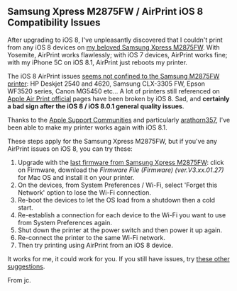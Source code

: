 ## Samsung Xpress M2875FW / AirPrint iOS 8 Compatibility Issues

After upgrading to iOS 8, I've unpleasantly discovered that I couldn't print from any iOS 8 devices on [my beloved Samsung Xpress M2875FW][]. With Yosemite, AirPrint works flawlessly; with iOS 7 devices, AirPrint works fine; with my iPhone 5C on iOS 8.1, AirPrint just reboots my printer.

The iOS 8 AirPrint issues [seems not confined to the Samsung M2875FW printer][]: HP Deskjet 2540 and 4620, Samsung CLX-3305 FW, Epson WF3520 series, Canon MG5450 etc... A lot of printers still referenced on [Apple Air Print official][] pages have been broken by iOS 8. Sad, and __certainly a bad sign after the iOS 8 / iOS 8.0.1 general quality issues__.

Thanks to the [Apple Support Communities][] and particularly [arathorn357][], I've been able to make my printer works again with iOS 8.1.

These steps apply for the Samsung Xpress M2875FW, but if you've any AirPrint issues on iOS 8, you can try these:

1. Upgrade with the [last firmware from Samsung Xpress M2875FW][]: click on Firmware, download the _Firmware File (Firmware) (ver.V3.xx.01.27)_ for Mac OS
 and install it on your printer.
2. On the devices, from System Preferences / Wi-Fi, select 'Forget this Network' option to lose the Wi-Fi connection.
3. Re-boot the devices to let the OS load from a shutdown then a cold start.
4. Re-establish a connection for each device to the Wi-Fi you want to use from System Preferences again.
5. Shut down the printer at the power switch and then power it up again.
6. Re-connect the printer to the same Wi-Fi network.
7. Then try printing using AirPrint from an iOS 8 device.	

It works for me, it could work for you. If you still have issues, try [these other suggestions][].

From jc.

[Apple Support Communities]: https://discussions.apple.com/thread/6542075
[Apple Air Print official]: http://support.apple.com/en-us/ht4356
[my beloved Samsung Xpress M2875FW]: http://blog.manbolo.com/2014/08/18/samsung-xpress-m2875fw-a-really-good-and-affordable-airprint-laser-printer
[seems not confined to the Samsung M2875FW printer]: https://discussions.apple.com/thread/6542075?start=0&tstart=0
[arathorn357]: https://discussions.apple.com/people/arathorn357
[last firmware from Samsung Xpress M2875FW]: http://www.samsung.com/us/support/owners/product/SL-M2875FW/XAA-search#firmware
[these other suggestions]: http://www.iphonetopics.com/airprint-not-working-issue-ios8/